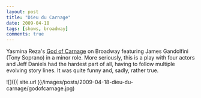 ```yaml
---
layout: post
title: "Dieu du Carnage"
date: 2009-04-18
tags: [shows, broadway]
comments: true
---
```

Yasmina Reza's [God of Carnage](http://en.wikipedia.org/wiki/God_of_Carnage) on Broadway featuring James Gandolfini (Tony Soprano) in a minor role. More seriously, this is a play with four actors and Jeff Daniels had the hardest part of all, having to follow multiple evolving story lines. It was quite funny and, sadly, rather true.

![]({{ site.url }}/images/posts/2009-04-18-dieu-du-carnage/godofcarnage.jpg)

